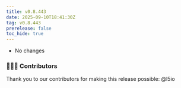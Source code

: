 ```yaml
---
title: v0.8.443
date: 2025-09-10T18:41:30Z
tag: v0.8.443
prerelease: false
toc_hide: true
---
```


* No changes

### 👨🏽‍💻 Contributors

Thank you to our contributors for making this release possible:
@l5io

